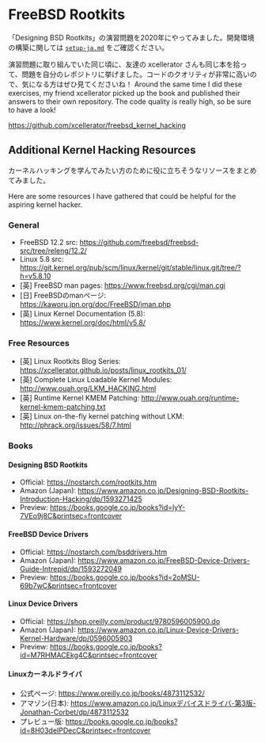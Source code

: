 # FreeBSD Rootkits

「Designing BSD Rootkits」の演習問題を2020年にやってみました。開発環境の構築に関しては [`setup-ja.md`](./setup-ja.md) をご確認ください。

演習問題に取り組んでいた同じ頃に、友達の xcellerator さんも同じ本を拾って、問題を自分のレポジトリに挙げました。コードのクオリティが非常に高いので、気になる方はぜひ見てくださいね！ Around the same time I did these exercises, my friend xcellerator picked up the book and published their answers to their own repository. The code quality is really high, so be sure to have a look!

https://github.com/xcellerator/freebsd_kernel_hacking

## Additional Kernel Hacking Resources

カーネルハッキングを学んでみたい方のために役に立ちそうなリソースをまとめてみました。

Here are some resources I have gathered that could be helpful for the aspiring kernel hacker.

### General
- FreeBSD 12.2 src: https://github.com/freebsd/freebsd-src/tree/releng/12.2/
- Linux 5.8 src: https://git.kernel.org/pub/scm/linux/kernel/git/stable/linux.git/tree/?h=v5.8.10
- [英] FreeBSD man pages: https://www.freebsd.org/cgi/man.cgi
- [日] FreeBSDのmanページ: https://kaworu.jpn.org/doc/FreeBSD/jman.php
- [英] Linux Kernel Documentation (5.8): https://www.kernel.org/doc/html/v5.8/

### Free Resources
- [英] Linux Rootkits Blog Series: https://xcellerator.github.io/posts/linux_rootkits_01/
- [英] Complete Linux Loadable Kernel Modules: http://www.ouah.org/LKM_HACKING.html
- [英] Runtime Kernel KMEM Patching: http://www.ouah.org/runtime-kernel-kmem-patching.txt
- [英] Linux on-the-fly kernel patching without LKM: http://phrack.org/issues/58/7.html

### Books

#### Designing BSD Rootkits
- Official: https://nostarch.com/rootkits.htm
- Amazon (Japan): https://www.amazon.co.jp/Designing-BSD-Rootkits-Introduction-Hacking/dp/1593271425
- Preview: https://books.google.co.jp/books?id=lyY-7VEo9j8C&printsec=frontcover

#### FreeBSD Device Drivers
- Official: https://nostarch.com/bsddrivers.htm
- Amazon (Japan): https://www.amazon.co.jp/FreeBSD-Device-Drivers-Guide-Intrepid/dp/1593272049
- Preview: https://books.google.co.jp/books?id=2oMSU-69b7wC&printsec=frontcover

#### Linux Device Drivers
- Official: https://shop.oreilly.com/product/9780596005900.do
- Amazon (Japan): https://www.amazon.co.jp/Linux-Device-Drivers-Kernel-Hardware/dp/0596005903
- Preview: https://books.google.co.jp/books?id=M7RHMACEkg4C&printsec=frontcover

#### Linuxカーネルドライバ
- 公式ページ: https://www.oreilly.co.jp/books/4873112532/
- アマゾン(日本): https://www.amazon.co.jp/Linuxデバイスドライバ-第3版-Jonathan-Corbet/dp/4873112532
- プレビュー版: https://books.google.co.jp/books?id=8H03deIPDecC&printsec=frontcover
